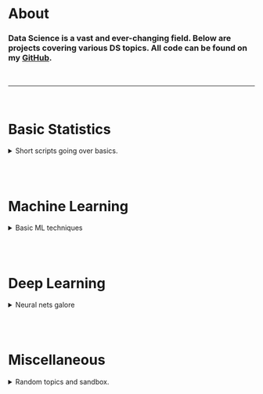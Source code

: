 # About

### Data Science is a vast and ever-changing field. Below are projects covering various DS topics. All code can be found on my [GitHub](https://github.com/albertkyou). 
<br>

----

<br>


# Basic Statistics
<details>
<summary>Short scripts going over basics.</summary>
<br>

[Hello World](MISC/HelloWorld.md)<br>
</details>

<br><br>

# Machine Learning
<details>
<summary>Basic ML techniques</summary>
<br>

[ARIMA Models](code/PredictingStocks/StockMarket.ipynb)<br>
</details>

<br><br>

# Deep Learning
<details>
<summary>Neural nets galore</summary>
<br>

[Test Page](MISC/TestPage.md)<br>
</details>

<br><br>

# Miscellaneous
<details>
<summary>Random topics and sandbox.</summary>
<br>

[Test Page](MISC/TestPage.md) <br>
[Test Project](https://albertkyou.github.io/TestProject/)<br>
[Hello World](MISC/HelloWorld.md)<br>
</details>



